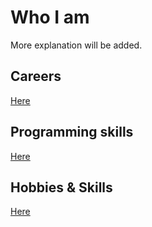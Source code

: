 # Who I am

More explanation will be added.

## Careers

[Here](https://daikisuyama.github.io/resume.md)

## Programming skills

[Here](https://daikisuyama.github.io/programming.md)

## Hobbies & Skills

[Here](https://daikisuyama.github.io/hobbies_skills.md)



